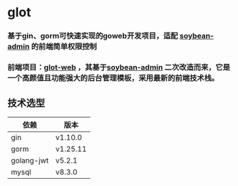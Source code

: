 # glot
### 基于gin、gorm可快速实现的goweb开发项目，适配 [soybean-admin](https://github.com/soybeanjs/soybean-admin) 的前端简单权限控制

### 前端项目：[glot-web](https://github.com/lpphub/glot-web) ，其基于[soybean-admin](https://github.com/soybeanjs/soybean-admin) 二次改造而来，它是一个高颜值且功能强大的后台管理模板，采用最新的前端技术栈。

## 技术选型
| 依赖         | 版本       | 
|------------|----------|
| gin        | v1.10.0  |
| gorm       | v1.25.11 | 
| golang-jwt | v5.2.1   |
| mysql      | v8.3.0   | 
